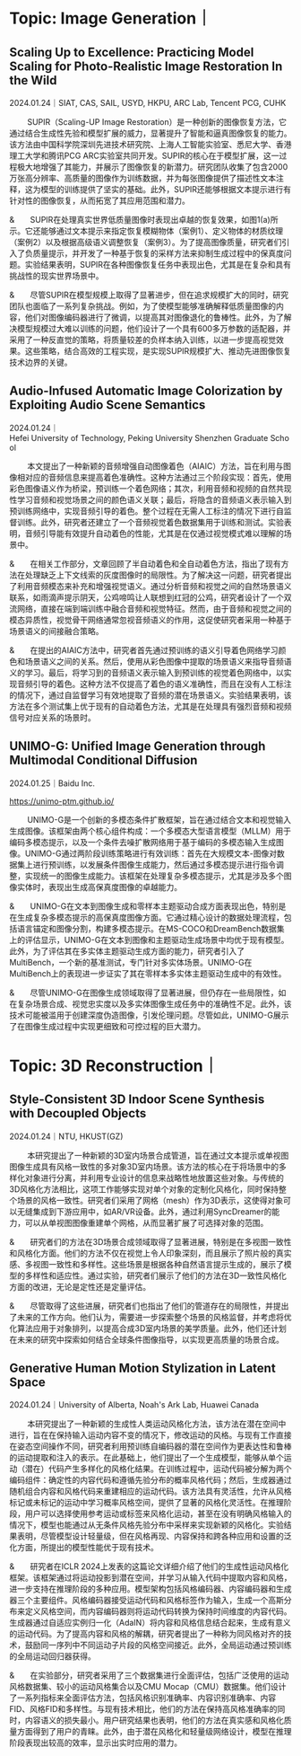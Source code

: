 # Topic: Image Generation｜

## Scaling Up to Excellence: Practicing Model Scaling for Photo-Realistic Image Restoration In the Wild

2024.01.24｜SIAT,&nbsp;CAS,&nbsp;SAIL,&nbsp;USYD,&nbsp;HKPU,&nbsp;ARC&nbsp;Lab,&nbsp;Tencent&nbsp;PCG,&nbsp;CUHK

&ensp;&ensp;&ensp;&ensp; SUPIR（Scaling-UP Image Restoration）是一种创新的图像恢复方法，它通过结合生成性先验和模型扩展的威力，显著提升了智能和逼真图像恢复的能力。该方法由中国科学院深圳先进技术研究院、上海人工智能实验室、悉尼大学、香港理工大学和腾讯PCG ARC实验室共同开发。SUPIR的核心在于模型扩展，这一过程极大地增强了其能力，并展示了图像恢复的新潜力。研究团队收集了包含2000万张高分辨率、高质量的图像作为训练数据，并为每张图像提供了描述性文本注释，这为模型的训练提供了坚实的基础。此外，SUPIR还能够根据文本提示进行有针对性的图像恢复，从而拓宽了其应用范围和潜力。

&&ensp;&ensp;&ensp;&ensp;SUPIR在处理真实世界低质量图像时表现出卓越的恢复效果，如图1(a)所示。它还能够通过文本提示来指定恢复模糊物体（案例1）、定义物体的材质纹理（案例2）以及根据高级语义调整恢复（案例3）。为了提高图像质量，研究者们引入了负质量提示，并开发了一种基于恢复的采样方法来抑制生成过程中的保真度问题。实验结果表明，SUPIR在各种图像恢复任务中表现出色，尤其是在复杂和具有挑战性的现实世界场景中。

&&ensp;&ensp;&ensp;&ensp;尽管SUPIR在模型规模上取得了显著进步，但在追求规模扩大的同时，研究团队也面临了一系列复杂挑战。例如，为了使模型能够准确解释低质量图像的内容，他们对图像编码器进行了微调，以提高其对图像退化的鲁棒性。此外，为了解决模型规模过大难以训练的问题，他们设计了一个具有600多万参数的适配器，并采用了一种反直觉的策略，将质量较差的负样本纳入训练，以进一步提高视觉效果。这些策略，结合高效的工程实现，是实现SUPIR规模扩大、推动先进图像恢复技术边界的关键。

## Audio-Infused Automatic Image Colorization by Exploiting Audio Scene Semantics

2024.01.24｜Hefei&nbsp;University&nbsp;of&nbsp;Technology,&nbsp;Peking&nbsp;University&nbsp;Shenzhen&nbsp;Graduate&nbsp;School

&ensp;&ensp;&ensp;&ensp; 本文提出了一种新颖的音频增强自动图像着色（AIAIC）方法，旨在利用与图像相对应的音频信息来提高着色准确性。这种方法通过三个阶段实现：首先，使用彩色图像语义作为桥梁，预训练一个着色网络；其次，利用音频和视频的自然共现性学习音频和视觉场景之间的颜色语义关联；最后，将隐含的音频语义表示输入到预训练网络中，实现音频引导的着色。整个过程在无需人工标注的情况下进行自监督训练。此外，研究者还建立了一个音频视觉着色数据集用于训练和测试。实验表明，音频引导能有效提升自动着色的性能，尤其是在仅通过视觉模式难以理解的场景中。

&&ensp;&ensp;&ensp;&ensp;在相关工作部分，文章回顾了半自动着色和全自动着色方法，指出了现有方法在处理缺乏上下文线索的灰度图像时的局限性。为了解决这一问题，研究者提出了利用音频模态来补充和增强视觉语义。通过分析音频和视觉之间的自然场景语义联系，如雨滴声提示阴天，公鸡啼鸣让人联想到红冠的公鸡，研究者设计了一个双流网络，直接在端到端训练中融合音频和视觉特征。然而，由于音频和视觉之间的模态异质性，视觉骨干网络通常忽视音频语义的作用，这促使研究者采用一种基于场景语义的间接融合策略。

&&ensp;&ensp;&ensp;&ensp;在提出的AIAIC方法中，研究者首先通过预训练的语义引导着色网络学习颜色和场景语义之间的关系。然后，使用从彩色图像中提取的场景语义来指导音频语义的学习。最后，将学习到的音频语义表示输入到预训练的视觉着色网络中，以实现音频引导的着色。这种方法不仅提高了着色的语义准确性，而且在没有人工标注的情况下，通过自监督学习有效地提取了音频的潜在场景语义。实验结果表明，该方法在多个测试集上优于现有的自动着色方法，尤其是在处理具有强烈音频和视频信号对应关系的场景时。

## UNIMO-G: Unified Image Generation through Multimodal Conditional Diffusion

2024.01.25｜Baidu&nbsp;Inc.

<u>https://unimo-ptm.github.io/</u>

&ensp;&ensp;&ensp;&ensp; UNIMO-G是一个创新的多模态条件扩散框架，旨在通过结合文本和视觉输入生成图像。该框架由两个核心组件构成：一个多模态大型语言模型（MLLM）用于编码多模态提示，以及一个条件去噪扩散网络用于基于编码的多模态输入生成图像。UNIMO-G通过两阶段训练策略进行有效训练：首先在大规模文本-图像对数据集上进行预训练，以发展条件图像生成能力，然后通过多模态提示进行指令调整，实现统一的图像生成能力。该框架在处理复杂多模态提示，尤其是涉及多个图像实体时，表现出生成高保真度图像的卓越能力。

&&ensp;&ensp;&ensp;&ensp;UNIMO-G在文本到图像生成和零样本主题驱动合成方面表现出色，特别是在生成复杂多模态提示的高保真度图像方面。它通过精心设计的数据处理流程，包括语言锚定和图像分割，构建多模态提示。在MS-COCO和DreamBench数据集上的评估显示，UNIMO-G在文本到图像和主题驱动生成场景中均优于现有模型。此外，为了评估其在多实体主题驱动生成方面的能力，研究者引入了MultiBench，一个新的基准测试，专门针对多实体场景。UNIMO-G在MultiBench上的表现进一步证实了其在零样本多实体主题驱动生成中的有效性。

&&ensp;&ensp;&ensp;&ensp;尽管UNIMO-G在图像生成领域取得了显著进展，但仍存在一些局限性，如在复杂场景合成、视觉忠实度以及多实体图像生成任务中的准确性不足。此外，该技术可能被滥用于创建深度伪造图像，引发伦理问题。尽管如此，UNIMO-G展示了在图像生成过程中实现更细致和可控过程的巨大潜力。

# Topic: 3D Reconstruction｜

## Style-Consistent 3D Indoor Scene Synthesis with Decoupled Objects

2024.01.24｜NTU,&nbsp;HKUST(GZ)

&ensp;&ensp;&ensp;&ensp; 本研究提出了一种新颖的3D室内场景合成管道，旨在通过文本提示或单视图图像生成具有风格一致性的多对象3D室内场景。该方法的核心在于将场景中的多样化对象进行分离，并利用专业设计的信息来战略性地放置这些对象。与传统的3D风格化方法相比，这项工作能够实现对单个对象的定制化风格化，同时保持整个场景的风格一致性。研究者们采用了网格（mesh）作为3D表示，这使得对象可以无缝集成到下游应用中，如AR/VR设备。此外，通过利用SyncDreamer的能力，可以从单视图图像重建单个网格，从而显著扩展了可选择对象的范围。

&&ensp;&ensp;&ensp;&ensp;研究者们的方法在3D场景合成领域取得了显著进展，特别是在多视图一致性和风格化方面。他们的方法不仅在视觉上令人印象深刻，而且展示了照片般的真实感、多视图一致性和多样性。这些场景是根据各种自然语言提示生成的，展示了模型的多样性和适应性。通过实验，研究者们展示了他们的方法在3D一致性风格化方面的改进，无论是定性还是定量评估。

&&ensp;&ensp;&ensp;&ensp;尽管取得了这些进展，研究者们也指出了他们的管道存在的局限性，并提出了未来的工作方向。他们认为，需要进一步探索整个场景的风格监督，并考虑将优化算法应用于对象排列，以提高合成3D室内场景的美学质量。此外，他们还计划在未来的研究中探索如何结合全球条件图像指导，以实现更高质量的场景合成。

## Generative Human Motion Stylization in Latent Space

2024.01.24｜University&nbsp;of&nbsp;Alberta,&nbsp;Noah's&nbsp;Ark&nbsp;Lab,&nbsp;Huawei&nbsp;Canada

&ensp;&ensp;&ensp;&ensp; 本研究提出了一种新颖的生成性人类运动风格化方法，该方法在潜在空间中进行，旨在在保持输入运动内容不变的情况下，修改运动的风格。与现有工作直接在姿态空间操作不同，研究者利用预训练自编码器的潜在空间作为更表达性和鲁棒的运动提取和注入的表示。在此基础上，他们提出了一个生成模型，能够从单个运动（潜在）代码产生多样化的风格化结果。在训练过程中，运动代码被分解为两个编码组件：确定性的内容代码和遵循先验分布的概率风格代码；然后，生成器通过随机组合内容和风格代码来重建相应的运动代码。该方法具有灵活性，允许从风格标记或未标记的运动中学习概率风格空间，提供了显著的风格化灵活性。在推理阶段，用户可以选择使用参考运动或标签来风格化运动，甚至在没有明确风格输入的情况下，模型也能通过从无条件风格先验分布中采样来实现新颖的风格化。实验结果表明，尽管模型设计轻量级，但在风格再现、内容保持和跨各种应用和设置的泛化方面，所提出的模型性能优于现有技术。

&&ensp;&ensp;&ensp;&ensp;研究者在ICLR 2024上发表的这篇论文详细介绍了他们的生成性运动风格化框架。该框架通过将运动投影到潜在空间，并学习从输入代码中提取内容和风格，进一步支持在推理阶段的多种应用。模型架构包括风格编码器、内容编码器和生成器三个主要组件。风格编码器接受运动代码和风格标签作为输入，生成一个高斯分布来定义风格空间，而内容编码器则将运动代码转换为保持时间维度的内容代码。生成器通过自适应实例归一化（AdaIN）将内容和风格信息结合起来，生成有意义的运动代码。为了提高内容和风格的解耦，研究者提出了一种称为同风格对齐的技术，鼓励同一序列中不同运动子片段的风格空间接近。此外，全局运动通过预训练的全局运动回归器获得。

&&ensp;&ensp;&ensp;&ensp;在实验部分，研究者采用了三个数据集进行全面评估，包括广泛使用的运动风格数据集、较小的运动风格集合以及CMU Mocap（CMU）数据集。他们设计了一系列指标来全面评估方法，包括风格识别准确率、内容识别准确率、内容FID、风格FID和多样性。与现有技术相比，他们的方法在保持高风格准确率的同时，内容语义的损失最小。用户研究结果也表明，他们的方法在真实感和风格化质量方面得到了用户的青睐。此外，由于潜在风格化和轻量级网络设计，模型在推理阶段表现出较高的效率，显示出实时应用的潜力。

